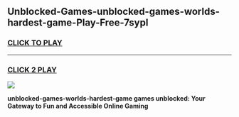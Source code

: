 
## Unblocked-Games-unblocked-games-worlds-hardest-game-Play-Free-7sypl
<h3>
<a href="https://premium76.site?title=unblocked-games-worlds-hardest-game&ref=10A">CLICK TO PLAY</a></h3>
<hr>

<h3>
<a href="https://premium76.site?title=unblocked-games-worlds-hardest-game&ref=10A">CLICK 2 PLAY</a>
  
</h3>

<a href="https://premium76.site?title=unblocked-games-worlds-hardest-game&ref=10A"><img src="https://clearcache.store/games.png"></a>


**unblocked-games-worlds-hardest-game games unblocked: Your Gateway to Fun and Accessible Online Gaming**
